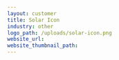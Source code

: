 ```yaml
---
layout: customer
title: Solar Icon
industry: other
logo_path: /uploads/solar-icon.png
website_url:
website_thumbnail_path:
---
```




